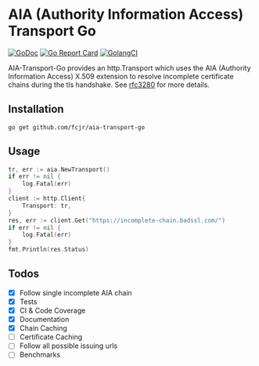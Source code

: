 # AIA (Authority Information Access) Transport Go
[![GoDoc][doc-img]][doc] [![Go Report Card][report-card-img]][report-card] [![GolangCI][lint-img]][lint]

AIA-Transport-Go provides an http.Transport which uses the AIA (Authority Information Access) X.509 extension to resolve incomplete certificate chains during the tls handshake. See [rfc3280](https://tools.ietf.org/html/rfc3280#section-4.2.2.1) for more details.

## Installation


`go get github.com/fcjr/aia-transport-go`


## Usage

```go
tr, err := aia.NewTransport()
if err != nil {
    log.Fatal(err)
}
client := http.Client{
    Transport: tr,
}
res, err := client.Get("https://incomplete-chain.badssl.com/")
if err != nil {
    log.Fatal(err)
}
fmt.Println(res.Status)
```

## Todos

* [X] Follow single incomplete AIA chain
* [X] Tests
* [X] CI & Code Coverage
* [X] Documentation
* [X] Chain Caching
* [ ] Certificate Caching
* [ ] Follow all possible issuing urls
* [ ] Benchmarks

[doc-img]: https://img.shields.io/static/v1?label=godoc&message=reference&color=blue
[doc]: https://pkg.go.dev/github.com/fcjr/aia-transport-go?tab=doc
[report-card-img]: https://goreportcard.com/badge/github.com/fcjr/aia-transport-go
[report-card]: https://goreportcard.com/report/github.com/fcjr/aia-transport-go
[lint-img]: https://github.com/fcjr/aia-transport-go/workflows/lint/badge.svg
[lint]: https://github.com/fcjr/aia-transport-go/actions?query=workflow%3Alint

